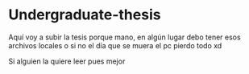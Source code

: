 # Undergraduate-thesis
Aquí voy a subir la tesis porque mano, en algún lugar debo tener esos archivos locales o si no el día que se muera el pc pierdo todo xd

Si alguien la quiere leer pues mejor
